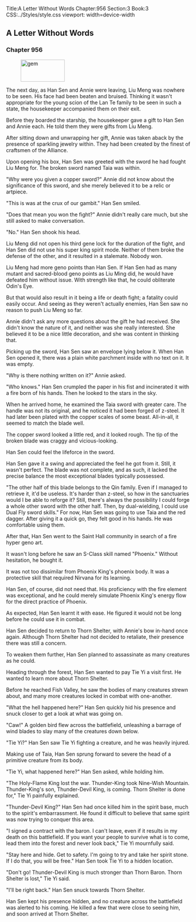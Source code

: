 Title:A Letter Without Words 
Chapter:956 
Section:3 
Book:3 
CSS:../Styles/style.css 
viewport: width=device-width
  
## A Letter Without Words
### Chapter 956 
<figure>
	<img src="../Images/gem.gif" alt="gem" id="gem" width="120" height="60" />
</figure>
  

  
  The next day, as Han Sen and Annie were leaving, Liu Meng was nowhere to be seen. His face had been beaten and bruised. Thinking it wasn't appropriate for the young scion of the Lan Te family to be seen in such a state, the housekeeper accompanied them on their exit.

Before they boarded the starship, the housekeeper gave a gift to Han Sen and Annie each. He told them they were gifts from Liu Meng.

After sitting down and unwrapping her gift, Annie was taken aback by the presence of sparkling jewelry within. They had been created by the finest of craftsmen of the Alliance.

Upon opening his box, Han Sen was greeted with the sword he had fought Liu Meng for. The broken sword named Taia was within.

"Why were you given a copper sword?" Annie did not know about the significance of this sword, and she merely believed it to be a relic or artpiece.

"This is was at the crux of our gambit." Han Sen smiled.

"Does that mean you won the fight?" Annie didn't really care much, but she still asked to make conversation.

"No." Han Sen shook his head.

Liu Meng did not open his third gene lock for the duration of the fight, and Han Sen did not use his super king spirit mode. Neither of them broke the defense of the other, and it resulted in a stalemate. Nobody won.

Liu Meng had more geno points than Han Sen. If Han Sen had as many mutant and sacred-blood geno points as Liu Ming did, he would have defeated him without issue. With strength like that, he could obliterate Odin's Eye.

But that would also result in it being a life or death fight; a fatality could easily occur. And seeing as they weren't actually enemies, Han Sen saw no reason to push Liu Meng so far.

Annie didn't ask any more questions about the gift he had received. She didn't know the nature of it, and neither was she really interested. She believed it to be a nice little decoration, and she was content in thinking that.

Picking up the sword, Han Sen saw an envelope lying below it. When Han Sen opened it, there was a plain white parchment inside with no text on it. It was empty.

"Why is there nothing written on it?" Annie asked.

"Who knows." Han Sen crumpled the paper in his fist and incinerated it with a fire born of his hands. Then he looked to the stars in the sky.

When he arrived home, he examined the Taia sword with greater care. The handle was not its original, and he noticed it had been forged of z-steel. It had later been plated with the copper scales of some beast. All-in-all, it seemed to match the blade well.

The copper sword looked a little red, and it looked rough. The tip of the broken blade was craggy and vicious-looking.

Han Sen could feel the lifeforce in the sword.

Han Sen gave it a swing and appreciated the feel he got from it. Still, it wasn't perfect. The blade was not complete, and as such, it lacked the precise balance the most exceptional blades typically possessed.

"The other half of this blade belongs to the Qin family. Even if I managed to retrieve it, it'd be useless. It's harder than z-steel, so how in the sanctuaries would I be able to reforge it? Still, there's always the possibility I could forge a whole other sword with the other half. Then, by dual-wielding, I could use Dual Fly sword skills." For now, Han Sen was going to use Taia and the red dagger. After giving it a quick go, they felt good in his hands. He was comfortable using them.

After that, Han Sen went to the Saint Hall community in search of a fire hyper geno art.

It wasn't long before he saw an S-Class skill named "Phoenix." Without hesitation, he bought it.

It was not too dissimilar from Phoenix King's phoenix body. It was a protective skill that required Nirvana for its learning.

Han Sen, of course, did not need that. His proficiency with the fire element was exceptional, and he could merely simulate Phoenix King's energy flow for the direct practice of Phoenix.

As expected, Han Sen learnt it with ease. He figured it would not be long before he could use it in combat.

Han Sen decided to return to Thorn Shelter, with Annie's bow in-hand once again. Although Thorn Shelter had not decided to retaliate, their presence there was still a concern.

To weaken them further, Han Sen planned to assassinate as many creatures as he could.

Heading through the forest, Han Sen wanted to pay Tie Yi a visit first. He wanted to learn more about Thorn Shelter.

Before he reached Fish Valley, he saw the bodies of many creatures strewn about, and many more creatures locked in combat with one-another.

"What the hell happened here?" Han Sen quickly hid his presence and snuck closer to get a look at what was going on.

"Caw!" A golden bird flew across the battlefield, unleashing a barrage of wind blades to slay many of the creatures down below.

"Tie Yi?" Han Sen saw Tie Yi fighting a creature, and he was heavily injured.

Making use of Taia, Han Sen sprung forward to severe the head of a primitive creature from its body.

"Tie Yi, what happened here?" Han Sen asked, while holding him.

"The Holy-Flame King lost the war. Thunder-King took Nine-Wish Mountain. Thunder-King's son, Thunder-Devil King, is coming. Thorn Shelter is done for," Tie Yi painfully explained.

"Thunder-Devil King?" Han Sen had once killed him in the spirit base, much to the spirit's embarrassment. He found it difficult to believe that same spirit was now trying to conquer this area.

"I signed a contract with the baron. I can't leave, even if it results in my death on this battlefield. If you want your people to survive what is to come, lead them into the forest and never look back," Tie Yi mournfully said.

"Stay here and hide. Get to safety. I'm going to try and take her spirit stone. If I do that, you will be free." Han Sen took Tie Yi to a hidden location.

"Don't go! Thunder-Devil King is much stronger than Thorn Baron. Thorn Shelter is lost," Tie Yi said.

"I'll be right back." Han Sen snuck towards Thorn Shelter.

Han Sen kept his presence hidden, and no creature across the battlefield was alerted to his coming. He killed a few that were close to seeing him, and soon arrived at Thorn Shelter.
